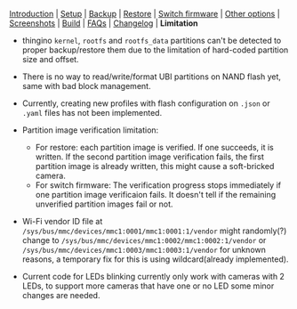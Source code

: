 [Introduction](README.md) | [Setup](README_setup.md) | [Backup](README_backup.md) | [Restore](README_restore.md) | [Switch firmware](README_switch_firmware.md) | [Other options](README_other_options.md) | [Screenshots](README_screenshots.md) | [Build](README_build.md) | [FAQs](README_FAQs.md) | [Changelog](Changelog.md) | **Limitation**

- thingino `kernel`, `rootfs` and `rootfs_data` partitions can't be detected to proper backup/restore them due to the limitation of hard-coded partition size and offset.

- There is no way to read/write/format UBI partitions on NAND flash yet, same with bad block management.

- Currently, creating new profiles with flash configuration on `.json` or `.yaml` files has not been implemented.

- Partition image verification limitation:
   - For restore: each partition image is verified. If one succeeds, it is written. If the second partition image verification fails, the first partition image is already written, this might cause a soft-bricked camera.
   - For switch firmware: The verification progress stops immediately if one partition image verificaion fails. It doesn't tell if the remaining unverified partition images fail or not.

- Wi-Fi vendor ID file at `/sys/bus/mmc/devices/mmc1:0001/mmc1:0001:1/vendor` might randomly(?) change to `/sys/bus/mmc/devices/mmc1:0002/mmc1:0002:1/vendor` or `/sys/bus/mmc/devices/mmc1:0003/mmc1:0003:1/vendor` for unknown reasons, a temporary fix for this is using wildcard(already implemented).

- Current code for LEDs blinking currently only work with cameras with 2 LEDs, to support more cameras that have one or no LED some minor changes are needed.
